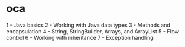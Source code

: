 # oca

1 - Java basics
2 - Working with Java data types
3 - Methods and encapsulation
4 - String, StringBuilder, Arrays, and ArrayList
5 - Flow control
6 - Working with inheritance
7 - Exception handling
